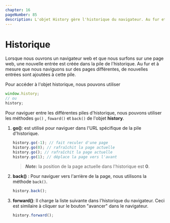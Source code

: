 ```yaml
---
chapter: 16
pageNumber: 85
description: L'objet History gère l'historique du navigateur. Au fur et à mesure que nous naviguons sur les pages, de nouvelles entrées sont poussées dans cette pile.
---
```


# Historique

Lorsque nous ouvrons un navigateur web et que nous surfons sur une page web, une nouvelle entrée est créée dans la pile de l'historique. Au fur et à mesure que nous naviguons sur des pages différentes, de nouvelles entrées sont ajoutées à cette pile.

Pour accéder à l'objet historique, nous pouvons utiliser

```javascript
window.history;
// ou
history;
```

Pour naviguer entre les différentes piles d'historique, nous pouvons utiliser les méthodes `go()` , `foward()` et `back()` de l'objet **history**.

1. **go\(\)**: est utilisé pour naviguer dans l'URL spécifique de la pile d'historique.

   ```javascript
   history.go(-1); // fait reculer d'une page
   history.go(0); // rafraîchit la page actuelle
   history.go(); // rafraîchit la page actuelle
   history.go(1); // déplace la page vers l'avant
   ```

   > _**Note:**_ la position de la page actuelle dans l'historique est **0**.

2. **back\(\)** : Pour naviguer vers l'arrière de la page, nous utilisons la méthode `back()`.

   ```javascript
   history.back();
   ```

3. **forward\(\)**: Il charge la liste suivante dans l'historique du navigateur. Ceci est similaire à cliquer sur le bouton "avancer" dans le navigateur.

   ```javascript
   history.forward();
   ```
